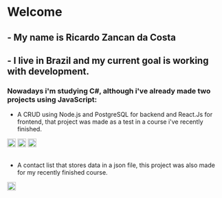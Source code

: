 # Welcome

## - My name is Ricardo Zancan da Costa 
## - I live in Brazil and my current goal is working with development.

### Nowadays i'm studying C#, although i've already made two projects using JavaScript:

- A CRUD using Node.js and PostgreSQL for backend and React.Js for frontend, that project was made as a test in a course i've recently finished.
<div>
          <img src="https://cdn.jsdelivr.net/gh/devicons/devicon/icons/nodejs/nodejs-original.svg" height="20" width="20"/>
          <img src="https://cdn.jsdelivr.net/gh/devicons/devicon/icons/postgresql/postgresql-plain.svg" height="20" width="20"/>
          <img src="https://cdn.jsdelivr.net/gh/devicons/devicon/icons/react/react-original.svg" height="20" width="20"/>
</div>     
         

          
 
          
##

- A contact list that stores data in a json file, this project was also made for my recently finished course.
<img src="https://cdn.jsdelivr.net/gh/devicons/devicon/icons/electron/electron-original.svg" height="20" width="20"/>
